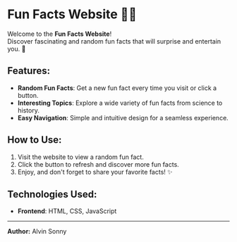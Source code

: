 # Fun Facts Website 🌟💡

Welcome to the **Fun Facts Website**!  
Discover fascinating and random fun facts that will surprise and entertain you. 🎉

## Features:
- **Random Fun Facts**: Get a new fun fact every time you visit or click a button.
- **Interesting Topics**: Explore a wide variety of fun facts from science to history.
- **Easy Navigation**: Simple and intuitive design for a seamless experience.

## How to Use:
1. Visit the website to view a random fun fact.
2. Click the button to refresh and discover more fun facts.
3. Enjoy, and don't forget to share your favorite facts! ✨

## Technologies Used:
- **Frontend**: HTML, CSS, JavaScript

---

**Author:** Alvin Sonny
